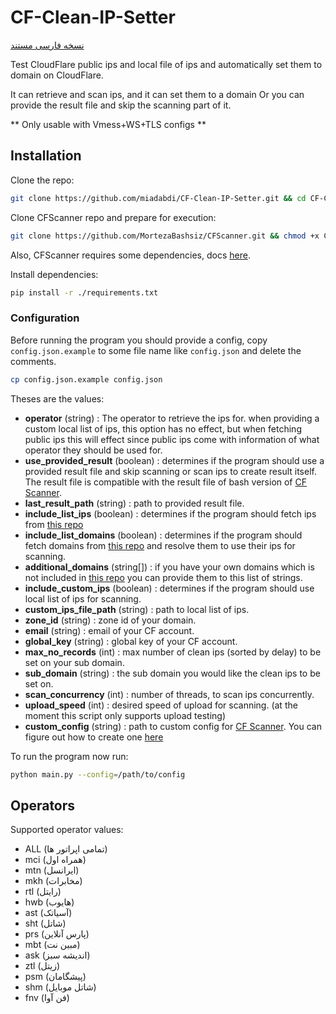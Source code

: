 # CF-Clean-IP-Setter

[نسخه فارسی مستند](README-FA.md)

Test CloudFlare public ips and local file of ips and automatically set them to domain on CloudFlare.

It can retrieve and scan ips, and it can set them to a domain Or you can provide the result file and skip the scanning part of it.

** Only usable with Vmess+WS+TLS configs **

## Installation

Clone the repo:

```bash
git clone https://github.com/miadabdi/CF-Clean-IP-Setter.git && cd CF-Clean-IP-Setter
```

Clone CFScanner repo and prepare for execution:

```bash
git clone https://github.com/MortezaBashsiz/CFScanner.git && chmod +x CFScanner/bin/*
```

Also, CFScanner requires some dependencies, docs [here](https://github.com/MortezaBashsiz/CFScanner/tree/main/bash#requirements).

Install dependencies:

```bash
pip install -r ./requirements.txt
```

### Configuration

Before running the program you should provide a config, copy `config.json.example` to some file name like `config.json` and delete the comments.

```bash
cp config.json.example config.json
```

Theses are the values:

- **operator** (string) : The operator to retrieve the ips for. when providing a custom local list of ips, this option has no effect, but when fetching public ips this will effect since public ips come with information of what operator they should be used for.
- **use_provided_result** (boolean) : determines if the program should use a provided result file and skip scanning or scan ips to create result itself. The result file is compatible with the result file of bash version of [CF Scanner](https://github.com/MortezaBashsiz/CFScanner).
- **last_result_path** (string) : path to provided result file.
- **include_list_ips** (boolean) : determines if the program should fetch ips from [this repo](https://raw.githubusercontent.com/vfarid/cf-clean-ips/main/list.json)
- **include_list_domains** (boolean) : determines if the program should fetch domains from [this repo](https://raw.githubusercontent.com/vfarid/cf-clean-ips/main/providers.json) and resolve them to use their ips for scanning.
- **additional_domains** (string[]) : if you have your own domains which is not included in [this repo](https://raw.githubusercontent.com/vfarid/cf-clean-ips/main/providers.json) you can provide them to this list of strings.
- **include_custom_ips** (boolean) : determines if the program should use local list of ips for scanning.
- **custom_ips_file_path** (string) : path to local list of ips.
- **zone_id** (string) : zone id of your domain.
- **email** (string) : email of your CF account.
- **global_key** (string) : global key of your CF account.
- **max_no_records** (int) : max number of clean ips (sorted by delay) to be set on your sub domain.
- **sub_domain** (string) : the sub domain you would like the clean ips to be set on.
- **scan_concurrency** (int) : number of threads, to scan ips concurrently.
- **upload_speed** (int) : desired speed of upload for scanning. (at the moment this script only supports upload testing)
- **custom_config** (string) : path to custom config for [CF Scanner](https://github.com/MortezaBashsiz/CFScanner). You can figure out how to create one [here](https://github.com/MortezaBashsiz/CFScanner/tree/main/bash)

To run the program now run:

```bash
python main.py --config=/path/to/config
```

## Operators

Supported operator values:

- ALL (تمامی اپراتور ها)
- mci (همراه اول)
- mtn (ایرانسل)
- mkh (مخابرات)
- rtl (رایتل)
- hwb (هایوب)
- ast (آسیاتک)
- sht (شاتل)
- prs (پارس آنلاین)
- mbt (مبین نت)
- ask (اندیشه سبز)
- ztl (زیتل)
- psm (پیشگامان)
- shm (شاتل موبایل)
- fnv (فن آوا)

